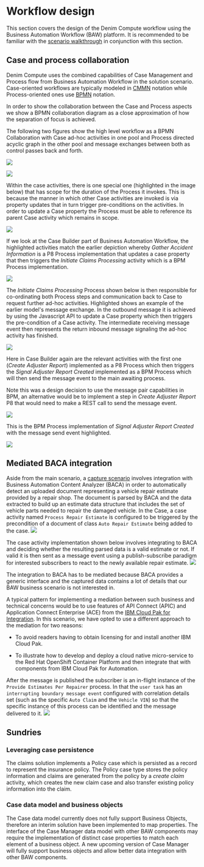 # Workflow design  

This section covers the design of the Denim Compute workflow using the Business Automation Workflow (BAW) platform. It is recommended to be familiar with the [scenario walkthrough](../usecase/resources/denim-compute-scenario-walkthrough.pdf) in conjunction with this section.

## Case and process collaboration  
Denim Compute uses the combined capabilities of Case Management and Process flow from Business Automation Workflow in the solution scenario. Case-oriented workflows are typically modeled in [CMMN](https://www.omg.org/spec/CMMN/About-CMMN/) notation while Process-oriented ones use [BPMN](http://www.bpmn.org/) notation.

In order to show the collaboration between the Case and Process aspects we show a BPMN collaboration diagram as a close approximation of how the separation of focus is achieved.

The following two figures show the high level workflow as a BPMN Collaboration with Case ad-hoc activities in one pool and Process directed acyclic graph in the other pool and message exchanges between both as control passes back and forth.

![](images/workflow-design1.png)

![](images/workflow-design2.png)

Within the case activities, there is one special one (highlighted in the image below) that has scope for the duration of the Process it invokes. This is because the manner in which other Case activities are invoked is via property updates that in turn trigger pre-conditions on the activities. In order to update a Case property the Process must be able to reference its parent Case activity which remains in scope.

![](images/workflow-design3.png)

If we look at the Case Builder part of Business Automation Workflow, the highlighted activities match the earlier depiction whereby *Gather Accident Information* is a P8 Process implementation that updates a case property that then triggers the *Initiate Claims Processing* activity which is a BPM Process implementation.

![](images/workflow-design4.png)

The *Initiate Claims Processing* Process shown below is then responsible for co-ordinating both Process steps and communication back to Case to request further ad-hoc activities. Highlighted shows an example of the earlier model's message exchange. In the outbound message it is achieved by using the Javascript API to update a Case property which then triggers the pre-condition of a Case activity. The intermediate receiving message event then represents the return inbound message signaling the ad-hoc activity has finished.

![](images/workflow-design5.png)

Here in Case Builder again are the relevant activities with the first one (*Create Adjuster Report*) implemented as a P8 Process which then triggers the *Signal Adjuster Report Created* implemented as a BPM Process which will then send the message event to the main awaiting process.

Note this was a design decision to use the message pair capabilities in BPM, an alternative would be to implement a step in *Create Adjuster Report* P8 that would need to make a REST call to send the message event.

![](images/workflow-design6.png)

This is the BPM Process implementation of *Signal Adjuster Report Created* with the message send event highlighted.

![](images/workflow-design7.png)

## Mediated BACA integration <a name="mediated-baca-integration"></a>

Aside from the main scenario, a [capture scenario](../usecase/baca-scenario-walkthrough.md) involves integration with Business Automation Content Analyzer (BACA) in order to automatically detect an uploaded document representing a vehicle repair estimate provided by a repair shop. The document is parsed by BACA and the data extracted to build up an estimate data structure that includes the set of vehicle parts needed to repair the damaged vehicle. In the Case, a case activity named `Process Repair Estimate` is configured to be triggered by the precondition of a document of class `Auto Repair Estimate` being added to the case.
![](images/workflow-design8.png)

The case activity implementation shown below involves integrating to BACA and deciding whether the resulting parsed data is a valid estimate or not. If valid it is then sent as a message event using a publish-subscribe paradigm for interested subscribers to react to the newly available repair estimate.
![](images/workflow-design9.png)

The integration to BACA has to be mediated because BACA provides a generic interface and the captured data contains a lot of details that our BAW business scenario is not interested in.

A typical pattern for implementing a mediation between such business and technical concerns would be to use features of API Connect (APIC) and Application Connect Enterprise (ACE) from the [IBM Cloud Pak for Integration](https://www.ibm.com/cloud/cloud-pak-for-integration). In this scenario, we have opted to use a different approach to the mediation for two reasons:

 - To avoid readers having to obtain licensing for and install another IBM Cloud Pak.
 
 - To illustrate how to develop and deploy a cloud native micro-service to the Red Hat OpenShift Container Platform and then integrate that with components from IBM Cloud Pak for Automation.

After the message is published the subscriber is an in-flight instance of the `Provide Estimates Per Repairer`  process. In that the `user task` has an `interrupting boundary message event` configured with correlation details set (such as the specific `Auto Claim` and the `Vehicle VIN`) so that the specific instance of this process can be identified and the message delivered to it.
![](images/workflow-design10.png)

## Sundries

### Leveraging case persistence
The claims solution implements a Policy case which is persisted as a record to represent the insurance policy. The Policy case type stores the policy information and claims are generated from the policy by a *create claim* activity, which creates the new claim case and also transfer existing policy information into the claim.

### Case data model and business objects
The Case data model currently does not fully support Business Objects, therefore an interim solution have been implemented to map properties.
The interface of the Case Manager data model with other BAW components may require the implementation of distinct case properties to match each element of a business object. A new upcoming version of Case Manager will fully support business objects and allow better data integration with other BAW components.

